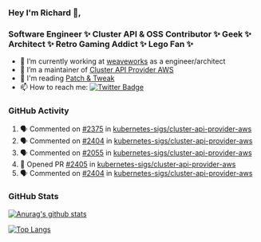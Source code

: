 ### Hey I'm Richard 👋, 

<h3 align="left">Software Engineer ✨ Cluster API & OSS Contributor ✨ Geek ✨ Architect ✨ Retro Gaming Addict ✨ Lego Fan ✨</h3>

- 🔭 I’m currently working at [weaveworks](https://github.com/weaveworks) as a engineer/architect
- 👯 I’m a maintainer of [Cluster API Provider AWS](https://github.com/kubernetes-sigs/cluster-api-provider-aws)
- 💬 I'm reading [Patch & Tweak](https://bjooks.com/products/patch-tweak-exploring-modular-synthesis)
- 📫 How to reach me: [![Twitter Badge](https://img.shields.io/badge/-@fruit_case-00acee?style=flat&logo=Twitter&logoColor=white)](https://twitter.com/intent/follow?screen_name=fruit_case "Follow on Twitter")

### GitHub Activity 

<!--START_SECTION:activity-->
1. 🗣 Commented on [#2375](https://github.com/kubernetes-sigs/cluster-api-provider-aws/issues/2375) in [kubernetes-sigs/cluster-api-provider-aws](https://github.com/kubernetes-sigs/cluster-api-provider-aws)
2. 🗣 Commented on [#2404](https://github.com/kubernetes-sigs/cluster-api-provider-aws/issues/2404) in [kubernetes-sigs/cluster-api-provider-aws](https://github.com/kubernetes-sigs/cluster-api-provider-aws)
3. 🗣 Commented on [#2055](https://github.com/kubernetes-sigs/cluster-api-provider-aws/issues/2055) in [kubernetes-sigs/cluster-api-provider-aws](https://github.com/kubernetes-sigs/cluster-api-provider-aws)
4. 💪 Opened PR [#2405](https://github.com/kubernetes-sigs/cluster-api-provider-aws/pull/2405) in [kubernetes-sigs/cluster-api-provider-aws](https://github.com/kubernetes-sigs/cluster-api-provider-aws)
5. 🗣 Commented on [#2404](https://github.com/kubernetes-sigs/cluster-api-provider-aws/issues/2404) in [kubernetes-sigs/cluster-api-provider-aws](https://github.com/kubernetes-sigs/cluster-api-provider-aws)
<!--END_SECTION:activity-->

### GitHub Stats

[![Anurag's github stats](https://github-readme-stats.vercel.app/api?username=richardcase&count_private=true&show_icons=true)](https://github.com/anuraghazra/github-readme-stats)

[![Top Langs](https://github-readme-stats.vercel.app/api/top-langs/?username=richardcase&hide=html&layout=compact)](https://github.com/anuraghazra/github-readme-stats)
